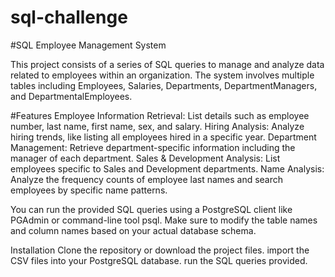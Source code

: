 # sql-challenge

#SQL Employee Management System

This project consists of a series of SQL queries to manage and analyze data related to employees within an organization. The system involves multiple tables including Employees, Salaries, Departments, DepartmentManagers, and DepartmentalEmployees.

#Features
Employee Information Retrieval: List details such as employee number, last name, first name, sex, and salary.
Hiring Analysis: Analyze hiring trends, like listing all employees hired in a specific year.
Department Management: Retrieve department-specific information including the manager of each department.
Sales & Development Analysis: List employees specific to Sales and Development departments.
Name Analysis: Analyze the frequency counts of employee last names and search employees by specific name patterns.

You can run the provided SQL queries using a PostgreSQL client like PGAdmin or command-line tool psql. Make sure to modify the table names and column names based on your actual database schema.

Installation
Clone the repository or download the project files.
import the CSV files into your PostgreSQL database.
run the SQL queries provided.
